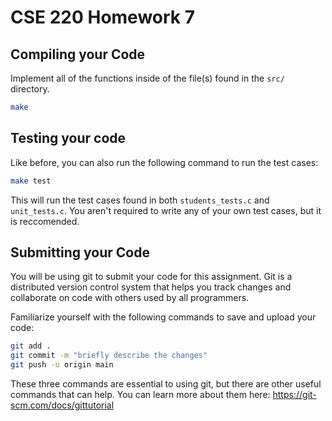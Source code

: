 # CSE 220 Homework 7

## Compiling your Code
Implement all of the functions inside of the file(s) found in the `src/` directory.


```bash
make
```

## Testing your code
Like before, you can also run the following command to run the test cases:
```bash
make test
```
This will run the test cases found in both `students_tests.c` and `unit_tests.c`. You aren't required to write any of your own test cases, but it is reccomended.

## Submitting your Code
You will be using git to submit your code for this assignment. Git is a distributed version control system that helps you track changes and collaborate on code with others used by all programmers.

Familiarize yourself with the following commands to save and upload your code:

```bash
git add .
git commit -m "briefly describe the changes"
git push -u origin main
```

These three commands are essential to using git, but there are other useful commands that can help. You can learn more about them here:
https://git-scm.com/docs/gittutorial 